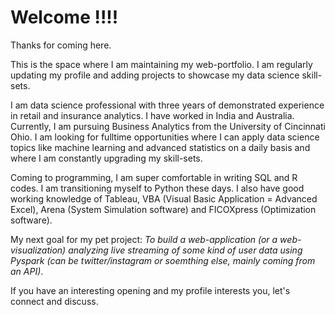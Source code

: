 
# Welcome !!!!


Thanks for coming here. 

This is the space where I am maintaining my web-portfolio. I am regularly updating my profile and adding projects to showcase my data science skill-sets.

I am data science professional with three years of demonstrated experience in retail and insurance analytics. I have worked in India and Australia. Currently, I am pursuing Business Analytics from the University of Cincinnati Ohio. I am looking for fulltime opportunities where I can apply data science topics like machine learning and advanced statistics on a daily basis and where I am constantly upgrading my skill-sets. 

Coming to programming, I am super comfortable in writing SQL and R codes. I am transitioning myself to Python these days. I also have good working knowledge of Tableau, VBA (Visual Basic Application = Advanced Excel), Arena (System Simulation software) and FICOXpress (Optimization software).

My next goal for my pet project: *To build a web-application (or a web-visualization) analyzing live streaming of some kind of user data using Pyspark (can be twitter/instagram or soemthing else, mainly coming from an API)*.  

If you have an interesting opening and my profile interests you, let's connect and discuss. 
